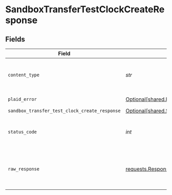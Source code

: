 # SandboxTransferTestClockCreateResponse


## Fields

| Field                                                                                                                    | Type                                                                                                                     | Required                                                                                                                 | Description                                                                                                              |
| ------------------------------------------------------------------------------------------------------------------------ | ------------------------------------------------------------------------------------------------------------------------ | ------------------------------------------------------------------------------------------------------------------------ | ------------------------------------------------------------------------------------------------------------------------ |
| `content_type`                                                                                                           | *str*                                                                                                                    | :heavy_check_mark:                                                                                                       | HTTP response content type for this operation                                                                            |
| `plaid_error`                                                                                                            | [Optional[shared.PlaidError]](../../models/shared/plaiderror.md)                                                         | :heavy_minus_sign:                                                                                                       | Error response                                                                                                           |
| `sandbox_transfer_test_clock_create_response`                                                                            | [Optional[shared.SandboxTransferTestClockCreateResponse]](../../models/shared/sandboxtransfertestclockcreateresponse.md) | :heavy_minus_sign:                                                                                                       | OK                                                                                                                       |
| `status_code`                                                                                                            | *int*                                                                                                                    | :heavy_check_mark:                                                                                                       | HTTP response status code for this operation                                                                             |
| `raw_response`                                                                                                           | [requests.Response](https://requests.readthedocs.io/en/latest/api/#requests.Response)                                    | :heavy_minus_sign:                                                                                                       | Raw HTTP response; suitable for custom response parsing                                                                  |